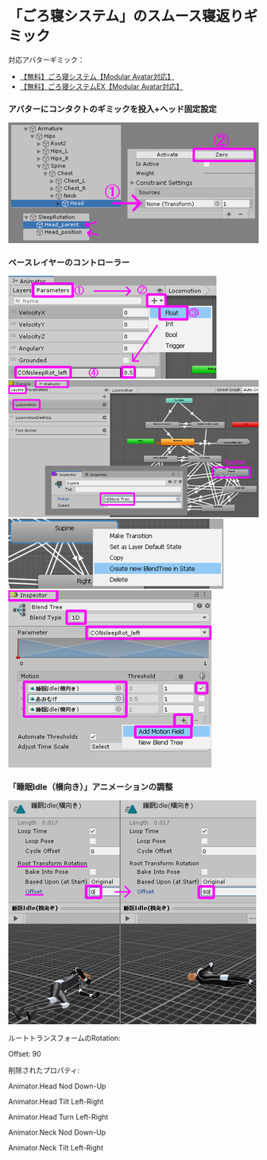 # 「ごろ寝システム」のスムース寝返りギミック

対応アバターギミック：
- [【無料】ごろ寝システム【Modular Avatar対応】](https://minminmart.booth.pm/items/2886739)
- [【無料】ごろ寝システムEX【Modular Avatar対応】](https://minminmart.booth.pm/items/4233545)

### アバターにコンタクトのギミックを投入+ヘッド固定設定

<img src="sleepRot_howto1.png">

### ベースレイヤーのコントローラー

<img src="sleepRot_howto4.png">

<img src="sleepRot_howto5.png">

<img src="sleepRot_howto2.png">

<img src="sleepRot_howto6.png">

### 「睡眠Idle（横向き）」アニメーションの調整

<img src="sleepRot_howto3.png">

ルートトランスフォームのRotation:

Offset: 90

削除されたプロパティ:

Animator.Head Nod Down-Up

Animator.Head Tilt Left-Right

Animator.Head Turn Left-Right

Animator.Neck Nod Down-Up

Animator.Neck Tilt Left-Right
